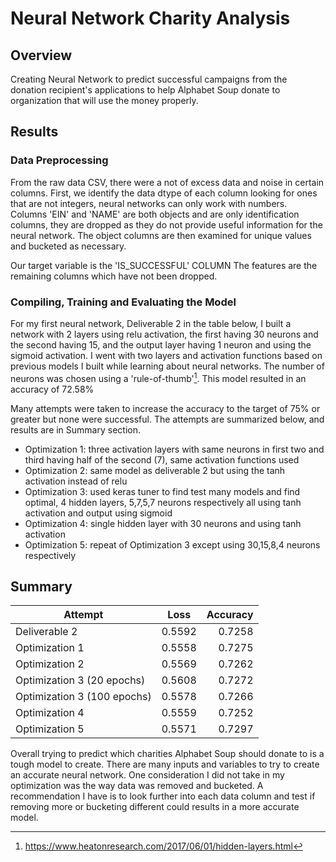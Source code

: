 # Neural Network Charity Analysis

## Overview

Creating Neural Network to predict successful campaigns from the donation recipient's applications to help Alphabet Soup donate to organization that will use the money properly.

## Results
### Data Preprocessing
From the raw data CSV, there were a not of excess data and noise in certain columns. First, we identify the data dtype of each column looking for ones that are not integers, neural networks can only work with numbers. Columns 'EIN' and 'NAME' are both objects and are only identification columns, they are dropped as they do not provide useful information for the neural network. The object columns are then examined for unique values and bucketed as necessary.

Our target variable is the 'IS_SUCCESSFUL' COLUMN
The features are the remaining columns which have not been dropped.

### Compiling, Training and Evaluating the Model
For my first neural network, Deliverable 2 in the table below, I built a network with 2 layers using relu activation, the first having 30 neurons and the second having 15, and the output layer having 1 neuron and using the sigmoid activation. I went with two layers and activation functions based on previous models I built while learning about neural networks. The number of neurons was chosen using a 'rule-of-thumb'[^1]. This model resulted in an accuracy of 72.58%

Many attempts were taken to increase the accuracy to the target of 75% or greater but none were successful. The attempts are summarized below, and results are in Summary section. 

  * Optimization 1: three activation layers with same neurons in first two and third having half of the second (7), same activation functions used
  * Optimization 2: same model as deliverable 2 but using the tanh activation instead of relu
  * Optimization 3: used keras tuner to find test many models and find optimal, 4 hidden layers, 5,7,5,7 neurons respectively all using tanh activation and output using sigmoid
  * Optimization 4: single hidden layer with 30 neurons and using tanh activation
  * Optimization 5: repeat of Optimization 3 except using 30,15,8,4 neurons respectively



## Summary

| Attempt         | Loss   | Accuracy |
| --------------- |:------:| --------:|
| Deliverable 2   | 0.5592 | 0.7258   |
| Optimization 1  | 0.5558 | 0.7275   |
| Optimization 2  | 0.5569 | 0.7262   |
| Optimization 3 (20 epochs) | 0.5608| 0.7272 |
| Optimization 3 (100 epochs) | 0.5578| 0.7266 |
| Optimization 4 | 0.5559| 0.7252 |
| Optimization 5 | 0.5571| 0.7297 |

Overall trying to predict which charities Alphabet Soup should donate to is a tough model to create. There are many inputs and variables to try to create an accurate neural network. One consideration I did not take in my optimization was the way data was removed and bucketed. A recommendation I have is to look further into each data column and test if removing more or bucketing different could results in a more accurate model.



[^1]: https://www.heatonresearch.com/2017/06/01/hidden-layers.html
